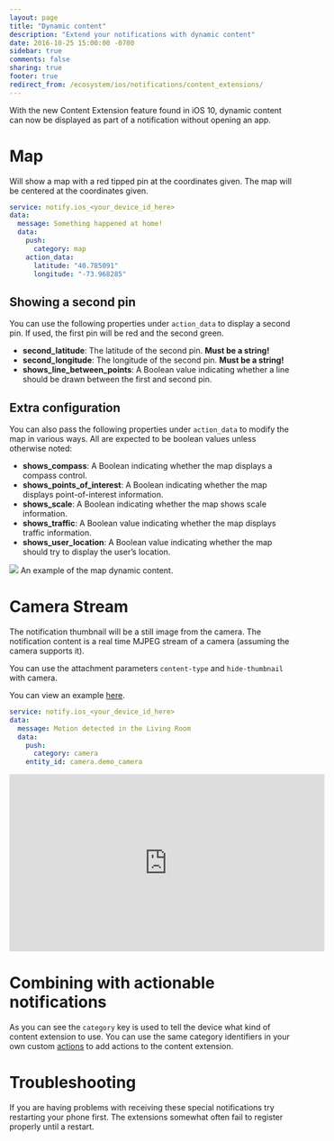 ```yaml
---
layout: page
title: "Dynamic content"
description: "Extend your notifications with dynamic content"
date: 2016-10-25 15:00:00 -0700
sidebar: true
comments: false
sharing: true
footer: true
redirect_from: /ecosystem/ios/notifications/content_extensions/
---
```


With the new Content Extension feature found in iOS 10, dynamic content can now be displayed as part of a notification without opening an app.

# Map
Will show a map with a red tipped pin at the coordinates given.
The map will be centered at the coordinates given.

```yaml
service: notify.ios_<your_device_id_here>
data:
  message: Something happened at home!
  data:
    push:
      category: map
    action_data:
      latitude: "40.785091"
      longitude: "-73.968285"
```

## Showing a second pin

You can use the following properties under `action_data` to display a second pin. If used, the first pin will be red and the second green.

- **second_latitude**: The latitude of the second pin. **Must be a string!**
- **second_longitude**: The longitude of the second pin. **Must be a string!**
- **shows_line_between_points**: A Boolean value indicating whether a line should be drawn between the first and second pin.

## Extra configuration

You can also pass the following properties under `action_data` to modify the map in various ways. All are expected to be boolean values unless otherwise noted:

- **shows_compass**: A Boolean indicating whether the map displays a compass control.
- **shows_points_of_interest**: A Boolean indicating whether the map displays point-of-interest information.
- **shows_scale**: A Boolean indicating whether the map shows scale information.
- **shows_traffic**: A Boolean value indicating whether the map displays traffic information.
- **shows_user_location**: A Boolean value indicating whether the map should try to display the user’s location.

<p class='img'>
  <img src='/images/ios/map.png' />
  An example of the map dynamic content.
</p>


# Camera Stream

The notification thumbnail will be a still image from the camera.
The notification content is a real time MJPEG stream of a camera (assuming the camera supports it).

You can use the attachment parameters `content-type` and `hide-thumbnail` with camera.

You can view an example [here](https://www.youtube.com/watch?v=LmYwpxPKW0g).

```yaml
service: notify.ios_<your_device_id_here>
data:
  message: Motion detected in the Living Room
  data:
    push:
      category: camera
    entity_id: camera.demo_camera
```

<div class='videoWrapper'>
<iframe width="560" height="315" src="https://www.youtube.com/embed/LmYwpxPKW0g" frameborder="0" allowfullscreen></iframe>
</div>

# Combining with actionable notifications

As you can see the `category` key is used to tell the device what kind of content extension to use. You can use the same category identifiers in your own custom [actions](/ecosystem/ios/notifications/actions/) to add actions to the content extension.

# Troubleshooting

If you are having problems with receiving these special notifications try restarting your phone first. The extensions somewhat often fail to register properly until a restart.
